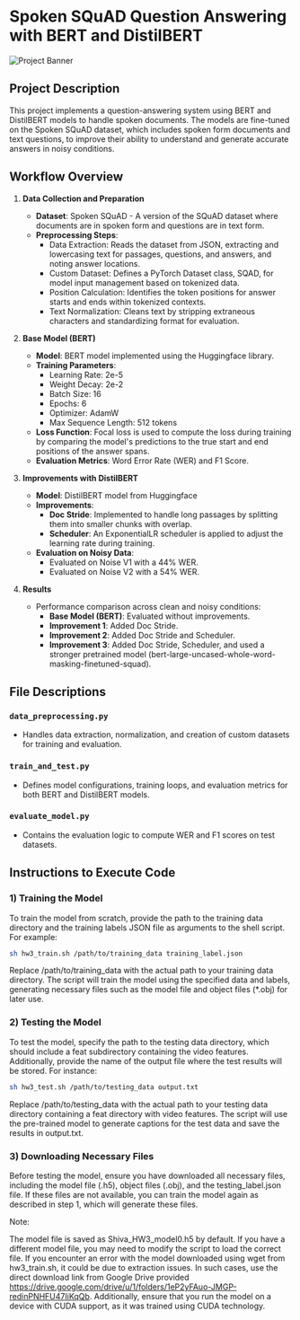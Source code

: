 # Spoken SQuAD Question Answering with BERT and DistilBERT

![Project Banner](https://via.placeholder.com/800x200.png?text=Spoken+SQuAD+Question+Answering)

## Project Description

This project implements a question-answering system using BERT and DistilBERT models to handle spoken documents. The models are fine-tuned on the Spoken SQuAD dataset, which includes spoken form documents and text questions, to improve their ability to understand and generate accurate answers in noisy conditions.

## Workflow Overview

1. **Data Collection and Preparation**
   - **Dataset**: Spoken SQuAD - A version of the SQuAD dataset where documents are in spoken form and questions are in text form.
   - **Preprocessing Steps**:
     - Data Extraction: Reads the dataset from JSON, extracting and lowercasing text for passages, questions, and answers, and noting answer locations.
     - Custom Dataset: Defines a PyTorch Dataset class, SQAD, for model input management based on tokenized data.
     - Position Calculation: Identifies the token positions for answer starts and ends within tokenized contexts.
     - Text Normalization: Cleans text by stripping extraneous characters and standardizing format for evaluation.

2. **Base Model (BERT)**
   - **Model**: BERT model implemented using the Huggingface library.
   - **Training Parameters**:
     - Learning Rate: 2e-5
     - Weight Decay: 2e-2
     - Batch Size: 16
     - Epochs: 6
     - Optimizer: AdamW
     - Max Sequence Length: 512 tokens
   - **Loss Function**: Focal loss is used to compute the loss during training by comparing the model's predictions to the true start and end positions of the answer spans.
   - **Evaluation Metrics**: Word Error Rate (WER) and F1 Score.

3. **Improvements with DistilBERT**
   - **Model**: DistilBERT model from Huggingface
   - **Improvements**:
     - **Doc Stride**: Implemented to handle long passages by splitting them into smaller chunks with overlap.
     - **Scheduler**: An ExponentialLR scheduler is applied to adjust the learning rate during training.
   - **Evaluation on Noisy Data**:
     - Evaluated on Noise V1 with a 44% WER.
     - Evaluated on Noise V2 with a 54% WER.

4. **Results**
   - Performance comparison across clean and noisy conditions:
     - **Base Model (BERT)**: Evaluated without improvements.
     - **Improvement 1**: Added Doc Stride.
     - **Improvement 2**: Added Doc Stride and Scheduler.
     - **Improvement 3**: Added Doc Stride, Scheduler, and used a stronger pretrained model (bert-large-uncased-whole-word-masking-finetuned-squad).

## File Descriptions

### `data_preprocessing.py`
- Handles data extraction, normalization, and creation of custom datasets for training and evaluation.

### `train_and_test.py`
- Defines model configurations, training loops, and evaluation metrics for both BERT and DistilBERT models.

### `evaluate_model.py`
- Contains the evaluation logic to compute WER and F1 scores on test datasets.

## Instructions to Execute Code

### 1) Training the Model

To train the model from scratch, provide the path to the training data directory and the training labels JSON file as arguments to the shell script. For example:
```bash
sh hw3_train.sh /path/to/training_data training_label.json
```
Replace /path/to/training_data with the actual path to your training data directory. The script will train the model using the specified data and labels, generating necessary files such as the model file and object files (*.obj) for later use.

### 2) Testing the Model
To test the model, specify the path to the testing data directory, which should include a feat subdirectory containing the video features. Additionally, provide the name of the output file where the test results will be stored. For instance:

```bash
sh hw3_test.sh /path/to/testing_data output.txt
```
Replace /path/to/testing_data with the actual path to your testing data directory containing a feat directory with video features. The script will use the pre-trained model to generate captions for the test data and save the results in output.txt.

### 3) Downloading Necessary Files
Before testing the model, ensure you have downloaded all necessary files, including the model file (.h5), object files (.obj), and the testing_label.json file. If these files are not available, you can train the model again as described in step 1, which will generate these files.

Note:

The model file is saved as Shiva_HW3_model0.h5 by default. If you have a different model file, you may need to modify the script to load the correct file.
If you encounter an error with the model downloaded using wget from hw3_train.sh, it could be due to extraction issues. In such cases, use the direct download link from Google Drive provided https://drive.google.com/drive/u/1/folders/1eP2yFAuo-JMGP-redinPNHFU47IiKqQb. Additionally, ensure that you run the model on a device with CUDA support, as it was trained using CUDA technology.
